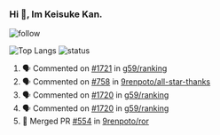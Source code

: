 ### Hi 👋, Im Keisuke Kan.

<!--
**9renpoto/9renpoto** is a ✨ _special_ ✨ repository because its `README.md` (this file) appears on your GitHub profile.

Here are some ideas to get you started:

- 🔭 I’m currently working on ...
- 🌱 I’m currently learning ...
- 👯 I’m looking to collaborate on ...
- 🤔 I’m looking for help with ...
- 💬 Ask me about ...
- 📫 How to reach me: ...
- 😄 Pronouns: ...
- ⚡ Fun fact: ...
-->

![follow](https://img.shields.io/github/followers/9renpoto?label=Follow&style=social)

![Top Langs](https://github-readme-stats.vercel.app/api/top-langs/?username=9renpoto&hide=html&layout=compact)
![status](https://github-readme-stats.vercel.app/api?username=9renpoto&show_icons=true&count_private=true&hide=issues,contribs)

<!--START_SECTION:activity-->
1. 🗣 Commented on [#1721](https://github.com/g59/ranking/issues/1721) in [g59/ranking](https://github.com/g59/ranking)
2. 🗣 Commented on [#758](https://github.com/9renpoto/all-star-thanks/issues/758) in [9renpoto/all-star-thanks](https://github.com/9renpoto/all-star-thanks)
3. 🗣 Commented on [#1720](https://github.com/g59/ranking/issues/1720) in [g59/ranking](https://github.com/g59/ranking)
4. 🗣 Commented on [#1720](https://github.com/g59/ranking/issues/1720) in [g59/ranking](https://github.com/g59/ranking)
5. 🎉 Merged PR [#554](https://github.com/9renpoto/ror/pull/554) in [9renpoto/ror](https://github.com/9renpoto/ror)
<!--END_SECTION:activity-->

